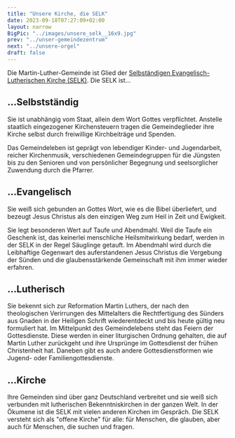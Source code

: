 ```yaml
---
title: "Unsere Kirche, die SELK"
date: 2023-09-18T07:27:09+02:00
layout: narrow
BigPic: "../images/unsere_selk__16x9.jpg"
prev: "../unser-gemeindezentrum"
next: "../unsere-orgel"
draft: false
---
```


Die Martin-Luther-Gemeinde ist Glied der [Selbständigen
Evangelisch-Lutherischen Kirche (SELK)](https://www.selk.de). Die SELK ist...

## ...Selbstständig

Sie ist unabhängig vom Staat, allein dem Wort Gottes verpflichtet. Anstelle
staatlich eingezogener Kirchensteuern tragen die Gemeindeglieder ihre Kirche
selbst durch freiwillige Kirchbeiträge und Spenden.

Das Gemeindeleben ist geprägt von lebendiger Kinder- und Jugendarbeit, reicher
Kirchenmusik, verschiedenen Gemeindegruppen für die Jüngsten bis zu den Senioren
und von persönlicher Begegnung und seelsorglicher Zuwendung durch die Pfarrer.

## ...Evangelisch

Sie weiß sich gebunden an Gottes Wort, wie es die Bibel überliefert, und bezeugt
Jesus Christus als den einzigen Weg zum Heil in Zeit und Ewigkeit.

Sie legt besonderen Wert auf Taufe und Abendmahl. Weil die Taufe ein Geschenk
ist, das keinerlei menschliche Heilsmitwirkung bedarf, werden in der SELK in der
Regel Säuglinge getauft. Im Abendmahl wird durch die Leibhaftige Gegenwart des
auferstandenen Jesus Christus die Vergebung der Sünden und die glaubensstärkende
Gemeinschaft mit ihm immer wieder erfahren.

## ...Lutherisch

Sie bekennt sich zur Reformation Martin Luthers, der nach den theologischen
Verirrungen des Mittelalters die Rechtfertigung des Sünders aus Gnaden in der
Heiligen Schrift wiederentdeckt und bis heute gültig neu formuliert hat. Im
Mittelpunkt des Gemeindelebens steht das Feiern der Gottesdienste.  Diese werden
in einer liturgischen Ordnung gehalten, die auf Martin Luther zurückgeht und
ihre Ursprünge im Gottesdienst der frühen Christenheit hat. Daneben gibt es auch
andere Gottesdienstformen wie Jugend- oder Familiengottesdienste.

## ...Kirche

Ihre Gemeinden sind über ganz Deutschland verbreitet und sie weiß sich verbunden
mit lutherischen Bekenntniskirchen in der ganzen Welt. In der Ökumene ist die
SELK mit vielen anderen Kirchen im Gespräch. Die SELK versteht sich als "offene
Kirche" für alle: für Menschen, die glauben, aber auch für Menschen, die suchen
und fragen.

